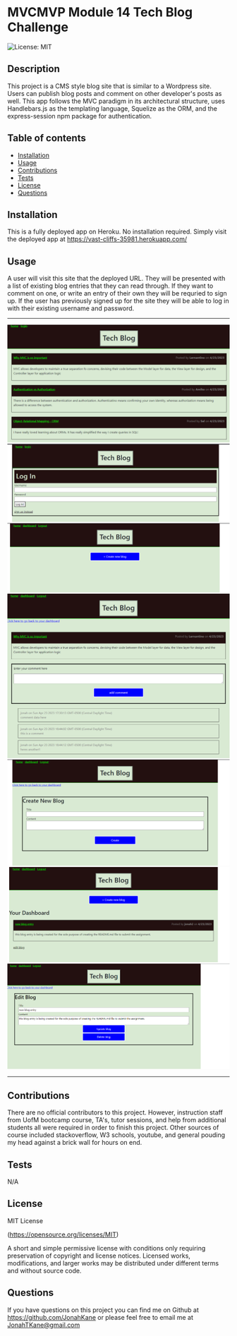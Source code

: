 # MVCMVP Module 14 Tech Blog Challenge

![License: MIT](https://img.shields.io/badge/License-MIT-yellow.svg)

## Description

This project is a CMS style blog site that is similar to a Wordpress site. Users can publish blog posts and comment on other developer's posts as well. This app follows the MVC paradigm in its architectural structure, uses Handlebars.js as the templating language, Squelize as the ORM, and the express-session npm package for authentication.

## Table of contents

- [Installation](#installation)
- [Usage](#usage)
- [Contributions](#contributions)
- [Tests](#tests)
- [License](#license)
- [Questions](#questions)

## Installation

This is a fully deployed app on Heroku. No installation required. Simply visit the deployed app at https://vast-cliffs-35981.herokuapp.com/

## Usage

A user will visit this site that the deployed URL. They will be presented with a list of existing blog entries that they can read through. If they want to comment on one, or write an entry of their own they will be requried to sign up. If the user has previously signed up for the site they will be able to log in with their existing username and password.

---

![Home Screen](public/images/home.png)
![Login screen](public/images/login.png)
![Dashboard](public/images/dashboard.png)
![Blog by id](public/images/blog%20by%20id.png)
![New blog](public/images/new.png)
![New Entry](public/images/new%20entry.png)
![Edit Blog](public/images/edit%20or%20delete.png)

---

## Contributions

There are no official contributors to this project. However, instruction staff from UofM bootcamp course, TA's, tutor sessions, and help from additional students all were required in order to finish this project. Other sources of course included stackoverflow, W3 schools, youtube, and general pouding my head against a brick wall for hours on end.

## Tests

N/A

## License

MIT License

(https://opensource.org/licenses/MIT)

A short and simple permissive license with conditions only requiring preservation of copyright and license notices. Licensed works, modifications, and larger works may be distributed under different terms and without source code.

## Questions

If you have questions on this project you can find me on Github at https://github.com/JonahKane
or please feel free to email me at JonahTKane@gmail.com
